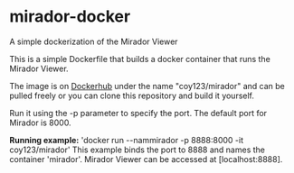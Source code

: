 # mirador-docker
A simple dockerization of the Mirador Viewer

This is a simple Dockerfile that builds a docker container that runs the Mirador Viewer.

The image is on [Dockerhub](https://hub.docker.com/r/coy123/mirador/) under the name "coy123/mirador" and can be pulled freely or you can clone this repository and build it yourself.

Run it using the -p parameter to specify the port. The default port for Mirador is 8000.

**Running example:** 'docker run --nammirador -p 8888:8000 -it coy123/mirador'
This example binds the port to 8888 and names the container 'mirador'. Mirador Viewer can be accessed at [localhost:8888].
